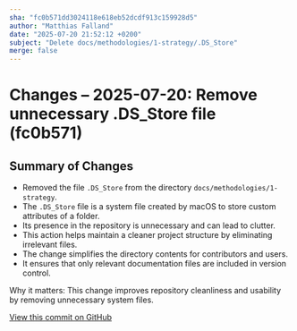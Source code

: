 ```yaml
---
sha: "fc0b571dd3024118e618eb52dcdf913c159928d5"
author: "Matthias Falland"
date: "2025-07-20 21:52:12 +0200"
subject: "Delete docs/methodologies/1-strategy/.DS_Store"
merge: false
---
```


# Changes – 2025-07-20: Remove unnecessary .DS_Store file (fc0b571)

## Summary of Changes

- Removed the file `.DS_Store` from the directory `docs/methodologies/1-strategy`.
- The `.DS_Store` file is a system file created by macOS to store custom attributes of a folder.
- Its presence in the repository is unnecessary and can lead to clutter.
- This action helps maintain a cleaner project structure by eliminating irrelevant files.
- The change simplifies the directory contents for contributors and users.
- It ensures that only relevant documentation files are included in version control.

Why it matters: This change improves repository cleanliness and usability by removing unnecessary system files.

[View this commit on GitHub](https://github.com/TheTrustedAdvisor/FabricAdoptionFramework/commit/fc0b571dd3024118e618eb52dcdf913c159928d5)
